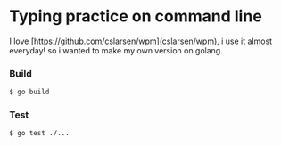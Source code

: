# Typing practice on command line
I love [https://github.com/cslarsen/wpm](cslarsen/wpm), i use it almost everyday! so i wanted to make my own version on golang.

### Build
```sh
$ go build
```

### Test
```sh
$ go test ./...
```
